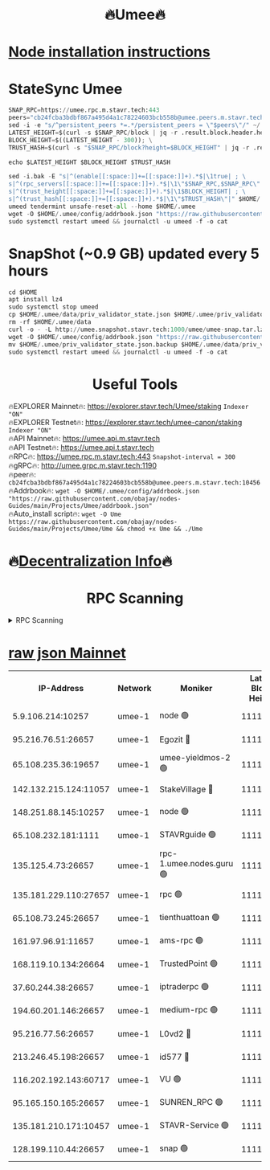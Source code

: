 <h1 align="center"> 🔥Umee🔥</h1>


[Node installation instructions](https://github.com/obajay/nodes-Guides/tree/main/Projects/Umee)
=
# StateSync Umee
```python
SNAP_RPC=https://umee.rpc.m.stavr.tech:443
peers="cb24fcba3bdbf867a495d4a1c78224603bcb558b@umee.peers.m.stavr.tech:10456"
sed -i -e "s/^persistent_peers *=.*/persistent_peers = \"$peers\"/" ~/.umee/config/config.toml
LATEST_HEIGHT=$(curl -s $SNAP_RPC/block | jq -r .result.block.header.height); \
BLOCK_HEIGHT=$((LATEST_HEIGHT - 300)); \
TRUST_HASH=$(curl -s "$SNAP_RPC/block?height=$BLOCK_HEIGHT" | jq -r .result.block_id.hash)

echo $LATEST_HEIGHT $BLOCK_HEIGHT $TRUST_HASH

sed -i.bak -E "s|^(enable[[:space:]]+=[[:space:]]+).*$|\1true| ; \
s|^(rpc_servers[[:space:]]+=[[:space:]]+).*$|\1\"$SNAP_RPC,$SNAP_RPC\"| ; \
s|^(trust_height[[:space:]]+=[[:space:]]+).*$|\1$BLOCK_HEIGHT| ; \
s|^(trust_hash[[:space:]]+=[[:space:]]+).*$|\1\"$TRUST_HASH\"|" $HOME/.umee/config/config.toml
umeed tendermint unsafe-reset-all --home $HOME/.umee
wget -O $HOME/.umee/config/addrbook.json "https://raw.githubusercontent.com/obajay/nodes-Guides/main/Projects/Umee/addrbook.json"
sudo systemctl restart umeed && journalctl -u umeed -f -o cat
```
# SnapShot (~0.9 GB) updated every 5 hours
```python
cd $HOME
apt install lz4
sudo systemctl stop umeed
cp $HOME/.umee/data/priv_validator_state.json $HOME/.umee/priv_validator_state.json.backup
rm -rf $HOME/.umee/data
curl -o - -L http://umee.snapshot.stavr.tech:1000/umee/umee-snap.tar.lz4 | lz4 -c -d - | tar -x -C $HOME/.umee --strip-components 2
wget -O $HOME/.umee/config/addrbook.json "https://raw.githubusercontent.com/obajay/nodes-Guides/main/Projects/Umee/addrbook.json"
mv $HOME/.umee/priv_validator_state.json.backup $HOME/.umee/data/priv_validator_state.json
sudo systemctl restart umeed && journalctl -u umeed -f -o cat
```
 <h1 align="center"> Useful Tools</h1>

🔥EXPLORER Mainnet🔥:      https://explorer.stavr.tech/Umee/staking             `Indexer "ON"` \
🔥EXPLORER Testnet🔥:        https://explorer.stavr.tech/umee-canon/staking      `Indexer "ON"` \
🔥API Mainnet🔥:                   https://umee.api.m.stavr.tech \
🔥API Testnet🔥:                     https://umee.api.t.stavr.tech \
🔥RPC🔥:                           https://umee.rpc.m.stavr.tech:443                     `Snapshot-interval = 300` \
🔥gRPC🔥:                              http://umee.grpc.m.stavr.tech:1190 \
🔥peer🔥:                     `cb24fcba3bdbf867a495d4a1c78224603bcb558b@umee.peers.m.stavr.tech:10456` \
🔥Addrbook🔥:    ```wget -O $HOME/.umee/config/addrbook.json "https://raw.githubusercontent.com/obajay/nodes-Guides/main/Projects/Umee/addrbook.json"``` \
🔥Auto_install script🔥: ```wget -O Ume https://raw.githubusercontent.com/obajay/nodes-Guides/main/Projects/Umee/Ume && chmod +x Ume && ./Ume```

🔥[Decentralization Info](https://github.com/obajay/StateSync-snapshots/tree/main/Projects/Umee/Decentralization)🔥
=

<h1 align="center"> RPC Scanning</h1>

<details>
<summary>RPC Scanning</summary>

<h2 align="center"> We scan nodes in real time every 4 hours. And we provide the final result of RPC endpoints.
We cannot influence the operation of these nodes in any way. </h2>


```python
If Voting Power is higher than 0 --> then the Node is a validator of the network and may be subject to attack and be a potential threat to the chain.
```
```python
We marked such validators with a red symbol
```

</details>

[raw json Mainnet](https://rpc-check.umeem.stavr.tech/umeem/rpc-umeem-result.json)
=



<table><tr><th>IP-Address</th><th>Network</th><th>Moniker</th><th>Latest Block Height</th><th>Earliest Block Height</th><th>Catching Up</th><th>Tx Index</th><th>Voting Power</th><th>Scan Time</th></tr><tr><td>5.9.106.214:10257</td><td>umee-1</td><td>node 🟢</td><td>11119242</td><td>7942001</td><td>False</td><td>on</td><td>0</td><td>2024-03-21T15:32:16.287455240UTC</td></tr><tr><td>95.216.76.51:26657</td><td>umee-1</td><td>Egozit 🔴</td><td>11119250</td><td>8262001</td><td>False</td><td>off</td><td>38788137</td><td>2024-03-21T15:33:04.449324355UTC</td></tr><tr><td>65.108.235.36:19657</td><td>umee-1</td><td>umee-yieldmos-2 🟢</td><td>11119206</td><td>9575548</td><td>False</td><td>on</td><td>0</td><td>2024-03-21T15:28:43.767709154UTC</td></tr><tr><td>142.132.215.124:11057</td><td>umee-1</td><td>StakeVillage 🔴</td><td>11119269</td><td>10027726</td><td>False</td><td>on</td><td>1758261</td><td>2024-03-21T15:34:59.807613822UTC</td></tr><tr><td>148.251.88.145:10257</td><td>umee-1</td><td>node 🟢</td><td>11119220</td><td>10179652</td><td>False</td><td>on</td><td>0</td><td>2024-03-21T15:30:04.585793600UTC</td></tr><tr><td>65.108.232.181:1111</td><td>umee-1</td><td>STAVRguide 🟢</td><td>11119204</td><td>10560001</td><td>False</td><td>on</td><td>0</td><td>2024-03-21T15:28:29.128312829UTC</td></tr><tr><td>135.125.4.73:26657</td><td>umee-1</td><td>rpc-1.umee.nodes.guru 🟢</td><td>11119251</td><td>10691018</td><td>False</td><td>on</td><td>0</td><td>2024-03-21T15:33:06.768997261UTC</td></tr><tr><td>135.181.229.110:27657</td><td>umee-1</td><td>rpc 🟢</td><td>11119215</td><td>10754071</td><td>False</td><td>on</td><td>0</td><td>2024-03-21T15:29:37.585522737UTC</td></tr><tr><td>65.108.73.245:26657</td><td>umee-1</td><td>tienthuattoan 🟢</td><td>11119231</td><td>10787155</td><td>False</td><td>on</td><td>0</td><td>2024-03-21T15:31:07.629486333UTC</td></tr><tr><td>161.97.96.91:11657</td><td>umee-1</td><td>ams-rpc 🟢</td><td>11119261</td><td>10929930</td><td>False</td><td>on</td><td>0</td><td>2024-03-21T15:34:11.261467418UTC</td></tr><tr><td>168.119.10.134:26664</td><td>umee-1</td><td>TrustedPoint 🟢</td><td>11119232</td><td>10998445</td><td>False</td><td>on</td><td>0</td><td>2024-03-21T15:31:14.091338656UTC</td></tr><tr><td>37.60.244.38:26657</td><td>umee-1</td><td>iptraderpc 🟢</td><td>11119215</td><td>11013104</td><td>False</td><td>on</td><td>0</td><td>2024-03-21T15:29:33.135448572UTC</td></tr><tr><td>194.60.201.146:26657</td><td>umee-1</td><td>medium-rpc 🟢</td><td>11119222</td><td>11013104</td><td>False</td><td>on</td><td>0</td><td>2024-03-21T15:30:19.578678299UTC</td></tr><tr><td>95.216.77.56:26657</td><td>umee-1</td><td>L0vd2 🔴</td><td>11119261</td><td>11019261</td><td>False</td><td>off</td><td>38530841</td><td>2024-03-21T15:34:10.982892857UTC</td></tr><tr><td>213.246.45.198:26657</td><td>umee-1</td><td>id577 🔴</td><td>11119220</td><td>11029001</td><td>False</td><td>on</td><td>35123631</td><td>2024-03-21T15:30:06.935505925UTC</td></tr><tr><td>116.202.192.143:60717</td><td>umee-1</td><td>VU 🟢</td><td>11119211</td><td>11042001</td><td>False</td><td>off</td><td>0</td><td>2024-03-21T15:29:11.308387541UTC</td></tr><tr><td>95.165.150.165:26657</td><td>umee-1</td><td>SUNREN_RPC 🟢</td><td>11119261</td><td>11086378</td><td>False</td><td>on</td><td>0</td><td>2024-03-21T15:34:10.580992432UTC</td></tr><tr><td>135.181.210.171:10457</td><td>umee-1</td><td>STAVR-Service 🟢</td><td>11119254</td><td>11116701</td><td>False</td><td>on</td><td>0</td><td>2024-03-21T15:33:27.751774505UTC</td></tr><tr><td>128.199.110.44:26657</td><td>umee-1</td><td>snap 🟢</td><td>11119259</td><td>11117100</td><td>False</td><td>off</td><td>0</td><td>2024-03-21T15:33:55.583474982UTC</td></tr></table>
